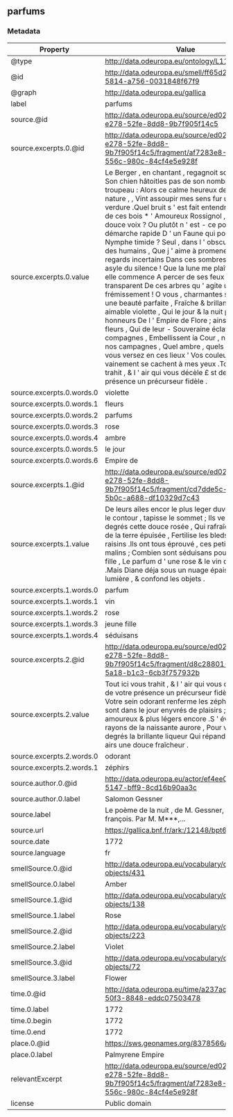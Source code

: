## parfums

### Metadata

| Property | Value |
| -------- | ----- |
| @type | http://data.odeuropa.eu/ontology/L11_Smell |
| @id | http://data.odeuropa.eu/smell/ff65d273-a81c-5814-a756-0031848f67f9 |
| @graph | http://data.odeuropa.eu/gallica |
| label | parfums |
| source.@id | http://data.odeuropa.eu/source/ed02759f-e278-52fe-8dd8-9b7f905f14c5 |
| source.excerpts.0.@id | http://data.odeuropa.eu/source/ed02759f-e278-52fe-8dd8-9b7f905f14c5/fragment/af7283e8-6f2b-556c-980c-84cf4e5e928f |
| source.excerpts.0.value | Le Berger , en chantant , regagnoit son hameau ; Son chien hâtoitles pas de son nombreux troupeau : Alors ce calme heureux de toute la nature , , Vint assoupir mes sens fur un lit de verdure .Quel bruit s ' est fait entendre au milieu de ces bois * ' Amoureux Rossignol , est - ce ta douce voix ? Ou plutôt n ' est - ce point la démarche rapide D ' un Faune qui poursuit une Nymphe timide ? Seul , dans l ' obscurité , séparé des humains , Que j ' aime à promener mes regards incertains Dans ces sombres forêts , asyle du silence ! Que la lune me plaît , alors qu ' elle commence A percer de ses feux le sommet transparent De ces arbres qu ' agite un doux frémissement ! O vous , charmantes soeurs d ' une beauté parfaite , Fraîche & brillante rose , aimable violette , Qui le jour & la nuit partagez les honneurs De l ' Empire de Flore ; ainsi que mille fleurs , Qui de leur - Souveraine éclatantes compagnes , Embellissent ía Cour , nos prés & nos campagnes , Quel ambre , quels parfums vous versez en ces lieux ' Vos couleurs vainement se cachent à mes yeux .Tout ici vous trahit , & l ' air qui vous décèle £ st de votre présence un précurseur fidèle . |
| source.excerpts.0.words.0 | violette |
| source.excerpts.0.words.1 | fleurs |
| source.excerpts.0.words.2 | parfums |
| source.excerpts.0.words.3 | rose |
| source.excerpts.0.words.4 | ambre |
| source.excerpts.0.words.5 | le jour |
| source.excerpts.0.words.6 | Empire de |
| source.excerpts.1.@id | http://data.odeuropa.eu/source/ed02759f-e278-52fe-8dd8-9b7f905f14c5/fragment/cd7dde5c-0da0-5b0c-a688-df10329d7c43 |
| source.excerpts.1.value | De leurs aîles encor le plus leger duvet Cotonne le contour , tapisse le sommet ; Ils versent par degrés cette douce rosée , Qui rafraîchit le sein de la terre épuisée , Fertilise les bleds & mûrit les raisins .Ils ont tous éprouvé , ces petits Dieux malins ; Combien sont séduisans pour une jeune fille , Le parfum d ' une rose & le vin qui pétille .Mais Diane déja sous un nuage épais , Dérobe fa lumière , & confond les objets . |
| source.excerpts.1.words.0 | parfum |
| source.excerpts.1.words.1 | vin |
| source.excerpts.1.words.2 | rose |
| source.excerpts.1.words.3 | jeune fille |
| source.excerpts.1.words.4 | séduisans |
| source.excerpts.2.@id | http://data.odeuropa.eu/source/ed02759f-e278-52fe-8dd8-9b7f905f14c5/fragment/d8c28801-1ef9-5a18-b1c3-6cb3f757932b |
| source.excerpts.2.value | Tout ici vous trahit , & l ' air qui vous décèle £ st de votre présence un précurseur fidèle .( 7 r Votre sein odorant renferme les zéphirs Qui se sont dans le jour enyvrés de plaisirs ; Et qui plus amoureux & plus légers encore .S ' éveillent aux rayons de la naissante aurore , Pour verser par degrés la brillante liqueur Qui répand dans les airs une douce fraîcheur . |
| source.excerpts.2.words.0 | odorant |
| source.excerpts.2.words.1 | zéphirs |
| source.author.0.@id | http://data.odeuropa.eu/actor/ef4ee089-943a-5147-bff9-8cd16b90aa3c |
| source.author.0.label | Salomon  Gessner |
| source.label | Le poème de la nuit , de M. Gessner, mis en vers françois. Par M. M***,... |
| source.url | https://gallica.bnf.fr/ark:/12148/bpt6k5464082q |
| source.date | 1772 |
| source.language | fr |
| smellSource.0.@id | http://data.odeuropa.eu/vocabulary/olfactory-objects/431 |
| smellSource.0.label | Amber |
| smellSource.1.@id | http://data.odeuropa.eu/vocabulary/olfactory-objects/138 |
| smellSource.1.label | Rose |
| smellSource.2.@id | http://data.odeuropa.eu/vocabulary/olfactory-objects/223 |
| smellSource.2.label | Violet |
| smellSource.3.@id | http://data.odeuropa.eu/vocabulary/olfactory-objects/72 |
| smellSource.3.label | Flower |
| time.0.@id | http://data.odeuropa.eu/time/a237ac97-0047-50f3-8848-eddc07503478 |
| time.0.label | 1772 |
| time.0.begin | 1772 |
| time.0.end | 1772 |
| place.0.@id | https://sws.geonames.org/8378566/ |
| place.0.label | Palmyrene Empire |
| relevantExcerpt | http://data.odeuropa.eu/source/ed02759f-e278-52fe-8dd8-9b7f905f14c5/fragment/af7283e8-6f2b-556c-980c-84cf4e5e928f |
| license | Public domain |
